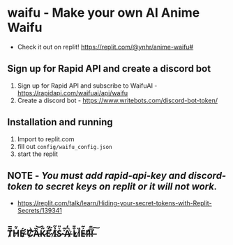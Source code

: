 # waifu - Make your own AI Anime Waifu
* Check it out on replit! https://replit.com/@ynhr/anime-waifu#

## Sign up for Rapid API and create a discord bot
1) Sign up for Rapid API and subscribe to WaifuAI - https://rapidapi.com/waifuai/api/waifu
2) Create a discord bot - https://www.writebots.com/discord-bot-token/

## Installation and running
1) Import to replit.com
2) fill out ```config/waifu_config.json```
3) start the replit

## NOTE - ***You must add rapid-api-key and discord-token to secret keys on replit or it will not work.***
* https://replit.com/talk/learn/Hiding-your-secret-tokens-with-Replit-Secrets/139341

## T̸̃̅Ḣ̸̃É̵̛ ̷̉͗C̸͗͝Ȁ̶͝K̷̋̍Ė̷̋ ̸̉̋I̴̔͂S̷͛̎ ̴̽͊A̵͆̒ ̷͑̕L̷̐̄I̷͗̏E̶͐̃!̷̛̍!̴̿͊!̶͗͠
